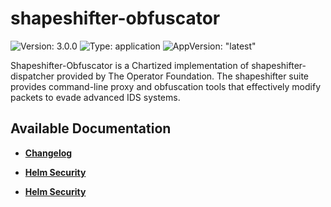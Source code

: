 # shapeshifter-obfuscator

![Version: 3.0.0](https://img.shields.io/badge/Version-3.0.0-informational?style=flat-square) ![Type: application](https://img.shields.io/badge/Type-application-informational?style=flat-square) ![AppVersion: "latest"](https://img.shields.io/badge/AppVersion-"latest"-informational?style=flat-square)

Shapeshifter-Obfuscator is a Chartized implementation of shapeshifter-dispatcher provided by The Operator Foundation. The shapeshifter suite provides command-line proxy and obfuscation tools that effectively modify packets to evade advanced IDS systems. 

## Available Documentation

- [**Changelog**](CHANGELOG)

- [**Helm Security**](container-security)

- [**Helm Security**](helm-security)

